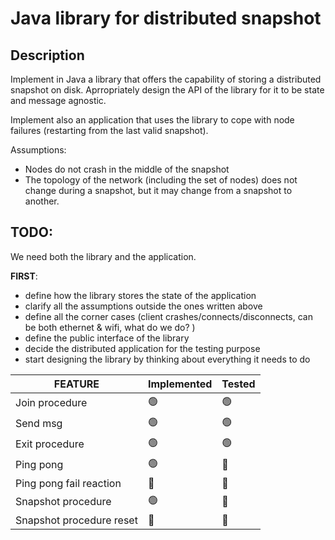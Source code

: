# Java library for distributed snapshot

## Description

Implement in Java a library that offers the capability of storing a distributed snapshot on disk. Aprropriately design the API of the library for it to be state and message agnostic.

Implement also an application that uses the library to cope with node failures (restarting from the last valid snapshot).

Assumptions:

* Nodes do not crash in the middle of the snapshot
* The topology of the network (including the set of nodes) does not change during a snapshot, but it may change from a snapshot to another.

## TODO:

We need both the library and the application.

**FIRST**:

* define how the library stores the state of the application
* clarify all the assumptions outside the ones written above
* define all the corner cases (client crashes/connects/disconnects, can be both ethernet & wifi, what do we do? )
* define the public interface of the library
* decide the distributed application for the testing purpose
* start designing the library by thinking about everything it needs to do



| FEATURE | Implemented | Tested | 
| ---- | ----- | ------- | 
| Join procedure | :green_circle: | :green_circle: | 
| Send msg | :green_circle: | :green_circle: |
| Exit procedure | :green_circle: | :green_circle: |
| Ping pong | :green_circle: | :red_circle: |
| Ping pong fail reaction | :red_circle: | :red_circle: |
| Snapshot procedure | :green_circle: | :red_circle: |
| Snapshot procedure reset | :red_circle: | :red_circle: |



